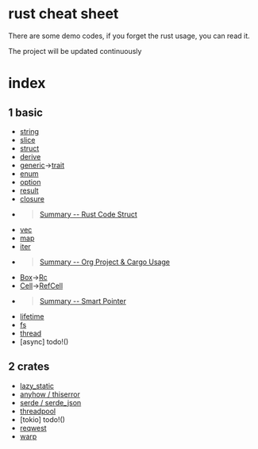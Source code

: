 # rust cheat sheet
There are some demo codes, if you forget the rust usage, you can read it.

The project will be updated continuously
# index
## 1 basic
- [string](string/src/main.rs)
- [slice](slice/src/main.rs)
- [struct](_struct/src/main.rs)
- [derive](derive/src/main.rs)
- [generic](generic/src/main.rs)->[trait](trait/src/main.rs)
- [enum](_enum/src/main.rs)
- [option](option/src/main.rs)
- [result](result/src/main.rs)
- [closure](closure/src/main.rs)
- > [Summary -- Rust Code Struct](summary/CodeStruct.md)
- [vec](vec/src/main.rs)
- [map](map/src/main.rs)
- [iter](iter/src/main.rs)
- > [Summary -- Org Project & Cargo Usage](summary/Cargo.md)
- [Box](Box/src/main.rs)->[Rc](Rc/src/main.rs)
- [Cell](Cell/src/main.rs)->[RefCell](RefCell/src/main.rs)
- > [Summary -- Smart Pointer](summary/SmartPointer.md)
- [lifetime](lifetime/src/main.rs)
- [fs](fs/src/main.rs)
- [thread](thread/src/main.rs)
- [async] todo!()
## 2 crates
- [lazy_static](creates/src/val.rs)
- [anyhow / thiserror](crates/src/ah.rs)
- [serde / serde_json](https://github.com/sunwu51/notebook/blob/master/22.10/rust_%E7%BB%84%E7%BB%87%E9%A1%B9%E7%9B%AE%E4%B8%8E%E5%B8%B8%E7%94%A8%E5%BA%93%E7%9A%84%E4%BB%8B%E7%BB%8D.md#1-serde%E4%B8%8Eserde_json)
- [threadpool](thread/src/main.rs)
- [tokio] todo!()
- [reqwest](https://github.com/sunwu51/notebook/blob/master/22.10/rust_%E7%BB%84%E7%BB%87%E9%A1%B9%E7%9B%AE%E4%B8%8E%E5%B8%B8%E7%94%A8%E5%BA%93%E7%9A%84%E4%BB%8B%E7%BB%8D.md#3-reqwest)
- [warp](https://github.com/sunwu51/notebook/blob/master/22.10/rust_%E7%BB%84%E7%BB%87%E9%A1%B9%E7%9B%AE%E4%B8%8E%E5%B8%B8%E7%94%A8%E5%BA%93%E7%9A%84%E4%BB%8B%E7%BB%8D.md#4-warp)
